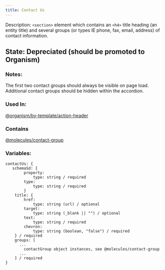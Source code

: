 ```yaml
---
title: Contact Us
---
```

Description: `<section>` element which contains an `<h4>` title heading (an entity title) and several groups (or types IE phone, fax, email, address) of contact information.

## State: Depreciated (should be promoted to Organism)

### Notes:
The first two contact groups should always be visible on page load.  Additional contact groups should be hidden within the accordion.

### Used In:
[@organism/by-template/action-header](?p=organism-action-header)

### Contains
[@molecules/contact-group](?p=molecules-contact-group)

### Variables:
~~~
contactUs: {
   schemaSd: {
        property: 
            type: string / required
        type: 
            type: string / required
        }
    title: {
        href:
            type: string (url) / optional
        target:
            type: string (_blank || "") / optional
        text:
            type: string / required
        chevron:
            type: string (boolean, "false") / required
    } / required
    groups: [
      ...
        contactGroup object instances, see @molecules/contact-group
      ...
    ] / required
}
~~~
